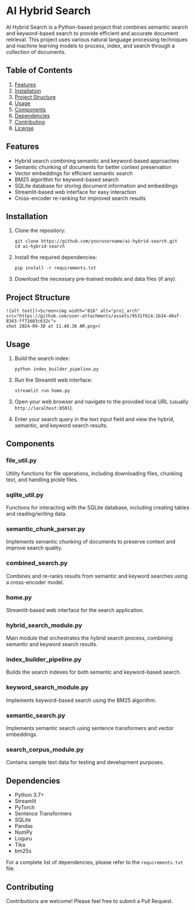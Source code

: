 # AI Hybrid Search

AI Hybrid Search is a Python-based project that combines semantic search and keyword-based search to provide efficient and accurate document retrieval. This project uses various natural language processing techniques and machine learning models to process, index, and search through a collection of documents.

## Table of Contents

1. [Features](#features)
2. [Installation](#installation)
3. [Project Structure](#project-structure)
4. [Usage](#usage)
5. [Components](#components)
6. [Dependencies](#dependencies)
7. [Contributing](#contributing)
8. [License](#license)

## Features

- Hybrid search combining semantic and keyword-based approaches
- Semantic chunking of documents for better context preservation
- Vector embeddings for efficient semantic search
- BM25 algorithm for keyword-based search
- SQLite database for storing document information and embeddings
- Streamlit-based web interface for easy interaction
- Cross-encoder re-ranking for improved search results

## Installation

1. Clone the repository:
   ```
   git clone https://github.com/yourusername/ai-hybrid-search.git
   cd ai-hybrid-search
   ```

2. Install the required dependencies:
   ```
   pip install -r requirements.txt
   ```

3. Download the necessary pre-trained models and data files (if any).

## Project Structure

```
![alt text](<Screen<img width="816" alt="proj_arch" src="https://github.com/user-attachments/assets/9531f614-1b34-40af-8343-ff71603c632c">
shot 2024-09-30 at 11.40.36 AM.png>)
```

## Usage

1. Build the search index:
   ```
   python index_builder_pipeline.py
   ```

2. Run the Streamlit web interface:
   ```
   streamlit run home.py
   ```

3. Open your web browser and navigate to the provided local URL (usually `http://localhost:8501`).

4. Enter your search query in the text input field and view the hybrid, semantic, and keyword search results.

## Components

### file_util.py
Utility functions for file operations, including downloading files, chunking text, and handling pickle files.

### sqlite_util.py
Functions for interacting with the SQLite database, including creating tables and reading/writing data.

### semantic_chunk_parser.py
Implements semantic chunking of documents to preserve context and improve search quality.

### combined_search.py
Combines and re-ranks results from semantic and keyword searches using a cross-encoder model.

### home.py
Streamlit-based web interface for the search application.

### hybrid_search_module.py
Main module that orchestrates the hybrid search process, combining semantic and keyword search results.

### index_builder_pipeline.py
Builds the search indexes for both semantic and keyword-based search.

### keyword_search_module.py
Implements keyword-based search using the BM25 algorithm.

### semantic_search.py
Implements semantic search using sentence transformers and vector embeddings.

### search_corpus_module.py
Contains sample text data for testing and development purposes.

## Dependencies

- Python 3.7+
- Streamlit
- PyTorch
- Sentence Transformers
- SQLite
- Pandas
- NumPy
- Loguru
- Tika
- bm25s

For a complete list of dependencies, please refer to the `requirements.txt` file.

## Contributing

Contributions are welcome! Please feel free to submit a Pull Request.


